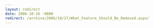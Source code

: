 ```yaml
---
layout: redirect
date: 2006-10-26 -0800
redirect: /archive/2006/10/27/What_Feature_Should_Be_Removed.aspx/
---
```

